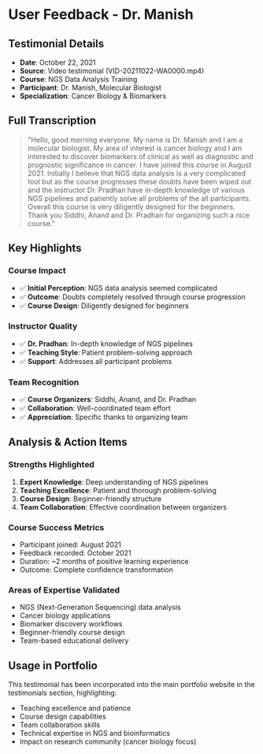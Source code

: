 # User Feedback - Dr. Manish

## Testimonial Details
- **Date**: October 22, 2021
- **Source**: Video testimonial (VID-20211022-WA0000.mp4)
- **Course**: NGS Data Analysis Training
- **Participant**: Dr. Manish, Molecular Biologist
- **Specialization**: Cancer Biology & Biomarkers

## Full Transcription

> "Hello, good morning everyone. My name is Dr. Manish and I am a molecular biologist. My area of interest is cancer biology and I am interested to discover biomarkers of clinical as well as diagnostic and prognostic significance in cancer. I have joined this course in August 2021. Initially I believe that NGS data analysis is a very complicated tool but as the course progresses these doubts have been wiped out and the instructor Dr. Pradhan have in-depth knowledge of various NGS pipelines and patiently solve all problems of the all participants. Overall this course is very diligently designed for the beginners. Thank you Siddhi, Anand and Dr. Pradhan for organizing such a nice course."

## Key Highlights

### Course Impact
- ✅ **Initial Perception**: NGS data analysis seemed complicated
- ✅ **Outcome**: Doubts completely resolved through course progression
- ✅ **Course Design**: Diligently designed for beginners

### Instructor Quality
- ✅ **Dr. Pradhan**: In-depth knowledge of NGS pipelines
- ✅ **Teaching Style**: Patient problem-solving approach
- ✅ **Support**: Addresses all participant problems

### Team Recognition
- ✅ **Course Organizers**: Siddhi, Anand, and Dr. Pradhan
- ✅ **Collaboration**: Well-coordinated team effort
- ✅ **Appreciation**: Specific thanks to organizing team

## Analysis & Action Items

### Strengths Highlighted
1. **Expert Knowledge**: Deep understanding of NGS pipelines
2. **Teaching Excellence**: Patient and thorough problem-solving
3. **Course Design**: Beginner-friendly structure
4. **Team Collaboration**: Effective coordination between organizers

### Course Success Metrics
- Participant joined: August 2021
- Feedback recorded: October 2021
- Duration: ~2 months of positive learning experience
- Outcome: Complete confidence transformation

### Areas of Expertise Validated
- NGS (Next-Generation Sequencing) data analysis
- Cancer biology applications
- Biomarker discovery workflows
- Beginner-friendly course design
- Team-based educational delivery

## Usage in Portfolio
This testimonial has been incorporated into the main portfolio website in the testimonials section, highlighting:
- Teaching excellence and patience
- Course design capabilities
- Team collaboration skills
- Technical expertise in NGS and bioinformatics
- Impact on research community (cancer biology focus)